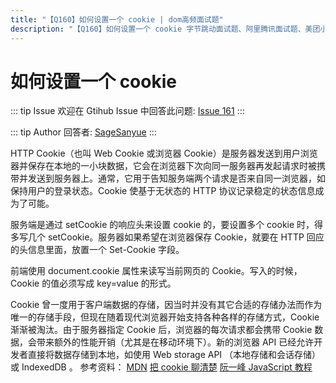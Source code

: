 ```yaml
---
title: "【Q160】如何设置一个 cookie | dom高频面试题"
description: "【Q160】如何设置一个 cookie 字节跳动面试题、阿里腾讯面试题、美团小米面试题。"
---
```


# 如何设置一个 cookie

::: tip Issue
欢迎在 Gtihub Issue 中回答此问题: [Issue 161](https://github.com/shfshanyue/Daily-Question/issues/161)
:::

::: tip Author
回答者: [SageSanyue](https://github.com/SageSanyue)
:::

HTTP Cookie（也叫 Web Cookie 或浏览器 Cookie）是服务器发送到用户浏览器并保存在本地的一小块数据，它会在浏览器下次向同一服务器再发起请求时被携带并发送到服务器上。通常，它用于告知服务端两个请求是否来自同一浏览器，如保持用户的登录状态。Cookie 使基于无状态的 HTTP 协议记录稳定的状态信息成为了可能。

服务端是通过 setCookie 的响应头来设置 cookie 的，要设置多个 cookie 时，得多写几个 setCookie。服务器如果希望在浏览器保存 Cookie，就要在 HTTP 回应的头信息里面，放置一个 Set-Cookie 字段。

前端使用 document.cookie 属性来读写当前网页的 Cookie。写入的时候，Cookie 的值必须写成 key=value 的形式。

Cookie 曾一度用于客户端数据的存储，因当时并没有其它合适的存储办法而作为唯一的存储手段，但现在随着现代浏览器开始支持各种各样的存储方式，Cookie 渐渐被淘汰。由于服务器指定 Cookie 后，浏览器的每次请求都会携带 Cookie 数据，会带来额外的性能开销（尤其是在移动环境下）。新的浏览器 API 已经允许开发者直接将数据存储到本地，如使用 Web storage API （本地存储和会话存储）或 IndexedDB 。
参考资料：
[MDN](https://developer.mozilla.org/zh-CN/docs/Web/HTTP/Cookies)
[把 cookie 聊清楚](https://juejin.im/post/59d1f59bf265da06700b0934)
[阮一峰 JavaScript 教程](https://javascript.ruanyifeng.com/bom/cookie.html)
